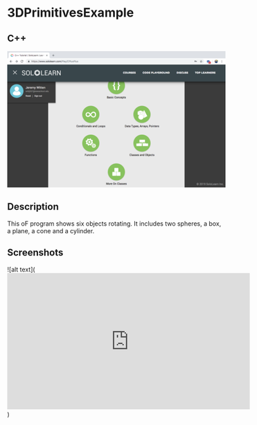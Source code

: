 # 3DPrimitivesExample
## C++
![alt text](https://github.com/wittenjeremy/openframeworks/blob/master/Image%20files/Screen_Shot_2019-02-03_at_11.22.24_AM.png)
      
 
## Description
This oF program shows six objects rotating. It includes two spheres, a box, a plane, a cone and a cylinder.

## Screenshots
![alt text](<iframe width="560" height="315" src="https://www.youtube.com/embed/s8PfuRCIsxI" frameborder="0" allow="accelerometer; autoplay; encrypted-media; gyroscope; picture-in-picture" allowfullscreen></iframe>)

